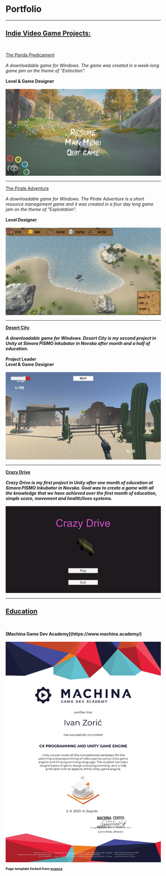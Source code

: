<h1>Portfolio</h1>

---

<h2><u>Indie Video Game Projects:</u></h2>
<br>

[The Panda Predicament](https://raven-insights.itch.io/the-panda-predicament)
<br><br>
<i>A downloadable game for Windows. The game was created in a week-long game jam on the theme of "Extinction".</i>
<br><br>
<b>Level & Game Designer</b>
<br><br>
<img src="images/ThePandaPredicament.jpg?raw=true"/>

---

[The Pirate Adventure](https://uncommonsensegames.itch.io/pirate-adventure)
<br><br>
<i>A downloadable game for Windows. The Pirate Adventure is a short resource management game and it was created in a four day long game jam on the theme of "Exploitation".</i>
<br><br>
<b>Level Designer<b>
<br><br>
<img src="images/ThePirate.jpg?raw=true"/>
  
---

[Desert City](https://cloudburst-games.itch.io/desert-city)
<br><br>
<i>A downloadable game for Windows. Desert City is my second project in Unity at Simora PISMO Inkubator in Novska after month and a half of education.</i>
<br><br>
<b>Project Leader<b>
<br>
<b>Level & Game Designer</b>
<br><br>
<img src="images/Desert_City.png?raw=false"/>

---

[Crazy Drive](https://cloudburst-games.itch.io/crazy-drive)
<br><br>
<i>Crazy Drive is my first project in Unity after one month of education at Simora PISMO Inkubator in Novska. Goal was to create a game with all the knowledge that we have achieved over the first month of education, simple score, movement and health/lives systems.</i>
<br><br>
<img src="images/CrazyDrive.png?raw=false"/>

---

<h2><u>Education</u></h2>
<br><br>
[Machina Game Dev Academy](https://www.machina.academy/)
<br><br>
<img src="images/MachinaCertificate-page-001.jpg?raw=true"/>



<p style="font-size:11px">Page template forked from <a href="https://github.com/evanca/quick-portfolio">evanca</a></p>
<!-- Remove above link if you don't want to attibute -->
